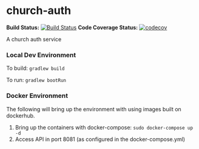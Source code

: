 
# church-auth
**Build Status:**
[![Build Status](https://www.travis-ci.com/church-source/church-auth.svg?branch=main)](https://travis-ci.com/church-source/church-auth)
**Code Coverage Status:**
[![codecov](https://codecov.io/gh/church-source/church-auth/branch/main/graph/badge.svg?token=LF6MWQ4W1K)](https://codecov.io/gh/church-source/church-auth)

A church auth service

### Local Dev Environment
To build: `gradlew build`

To run: `gradlew bootRun`

### Docker Environment
The following will bring up the environment with using images built on dockerhub. 
1. Bring up the containers with docker-compose: `sudo docker-compose up -d`
2. Access API in port 8081 (as configured in the docker-compose.yml)

